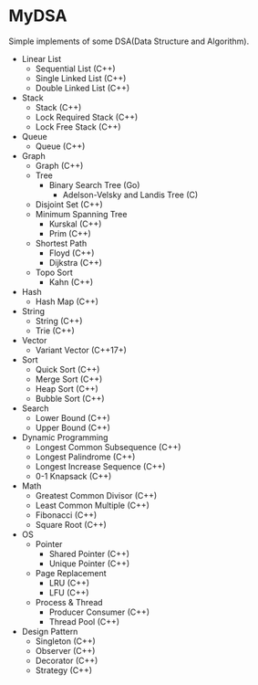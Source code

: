 # MyDSA
Simple implements of some DSA(Data Structure and Algorithm).

* Linear List
  * Sequential List (C++)
  * Single Linked List (C++)
  * Double Linked List (C++)
* Stack
  * Stack (C++)
  * Lock Required Stack (C++)
  * Lock Free Stack (C++)
* Queue
  * Queue (C++)
* Graph
  * Graph (C++)
  * Tree
    * Binary Search Tree (Go)
      * Adelson-Velsky and Landis Tree (C)
  * Disjoint Set (C++)
  * Minimum Spanning Tree
    * Kurskal (C++)
    * Prim (C++)
  * Shortest Path
    * Floyd (C++)
    * Dijkstra (C++)
  * Topo Sort
    * Kahn (C++)
* Hash
  * Hash Map (C++)
* String
  * String (C++)
  * Trie (C++)
* Vector
  * Variant Vector (C++17+)
* Sort
  * Quick Sort (C++)
  * Merge Sort (C++)
  * Heap Sort (C++)
  * Bubble Sort (C++)
* Search
  * Lower Bound (C++)
  * Upper Bound (C++)
* Dynamic Programming
  * Longest Common Subsequence (C++)
  * Longest Palindrome (C++)
  * Longest Increase Sequence (C++)
  * 0-1 Knapsack (C++)
* Math
  * Greatest Common Divisor (C++)
  * Least Common Multiple (C++)
  * Fibonacci (C++)
  * Square Root (C++)
* OS
  * Pointer
    * Shared Pointer (C++)
    * Unique Pointer (C++)
  * Page Replacement
    * LRU (C++)
    * LFU (C++)
  * Process & Thread
    * Producer Consumer (C++)
    * Thread Pool (C++)
* Design Pattern
  * Singleton (C++)
  * Observer (C++)
  * Decorator (C++)
  * Strategy (C++)